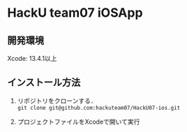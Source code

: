 # HackU team07 iOSApp

## 開発環境

Xcode: 13.4.1以上

## インストール方法

1. リポジトリをクローンする．  
`git clone git@github.com:hackuteam07/HackU07-ios.git`

2. プロジェクトファイルをXcodeで開いて実行

